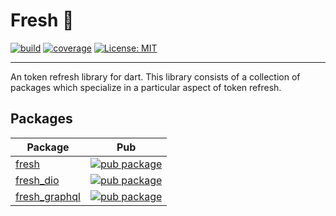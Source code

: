 # Fresh 🍋

[![build](https://github.com/felangel/fresh/actions/workflows/main.yaml/badge.svg)](https://github.com/felangel/fresh/actions/workflows/main.yaml)
[![coverage](./packages/fresh/coverage_badge.svg)](https://github.com/felangel/fresh/actions/workflows/ci.yaml)
[![License: MIT](https://img.shields.io/badge/license-MIT-purple.svg)](https://opensource.org/licenses/MIT)

---

An token refresh library for dart. This library consists of a collection of packages which specialize in a particular aspect of token refresh.

## Packages

| Package                                                                               | Pub                                                                                                      |
| ------------------------------------------------------------------------------------- | -------------------------------------------------------------------------------------------------------- |
| [fresh](https://github.com/felangel/fresh/tree/master/packages/fresh)                 | [![pub package](https://img.shields.io/pub/v/fresh.svg)](https://pub.dev/packages/fresh)                 |
| [fresh_dio](https://github.com/felangel/fresh/tree/master/packages/fresh_dio)         | [![pub package](https://img.shields.io/pub/v/fresh_dio.svg)](https://pub.dev/packages/fresh_dio)         |
| [fresh_graphql](https://github.com/felangel/fresh/tree/master/packages/fresh_graphql) | [![pub package](https://img.shields.io/pub/v/fresh_graphql.svg)](https://pub.dev/packages/fresh_graphql) |
